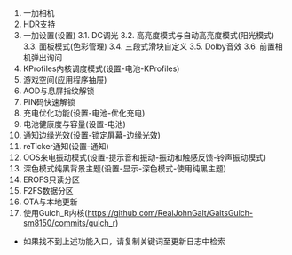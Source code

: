 1. 一加相机
2. HDR支持
3. 一加设置(设置)
  3.1. DC调光
  3.2. 高亮度模式与自动高亮度模式(阳光模式)
  3.3. 面板模式(色彩管理)
  3.4. 三段式滑块自定义
  3.5. Dolby音效
  3.6. 前置相机弹出询问
4. KProfiles内核调度模式(设置-电池-KProfiles)
5. 游戏空间(应用程序抽屉)
6. AOD与息屏指纹解锁
7. PIN码快速解锁
8. 充电优化功能(设置-电池-优化充电)
9. 电池健康度与容量(设置-电池)
10. 通知边缘光效(设置-锁定屏幕-边缘光效)
11. reTicker通知(设置-通知)
12. OOS来电振动模式(设置-提示音和振动-振动和触感反馈-铃声振动模式)
13. 深色模式纯黑背景主题(设置-显示-深色模式-使用纯黑主题)
13. EROFS只读分区
14. F2FS数据分区
15. OTA与本地更新
16. 使用Gulch_R内核(https://github.com/RealJohnGalt/GaltsGulch-sm8150/commits/gulch_r)

* 如果找不到上述功能入口，请复制关键词至更新日志中检索
